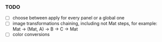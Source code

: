 ### TODO

- [ ] choose between apply for every panel or a global one
- [ ] image transformations chaining, including not Mat steps, for example: Mat -> (Mat, A) -> B -> C -> Mat
- [ ] color conversions